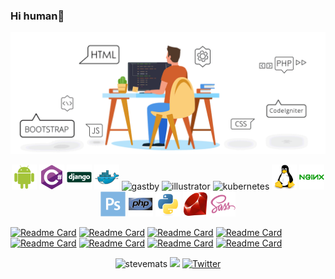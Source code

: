### Hi human👋
[![animated](https://github.com/stevemats/stevemats/blob/master/img/steve-code.gif)](https://stevematindi.com)

<p align="center"><img src="https://github.com/devicons/devicon/blob/master/icons/android/android-original.svg" alt="android" width="40" height="40"/>  <img src="https://github.com/devicons/devicon/blob/master/icons/csharp/csharp-original.svg" alt="csharp" width="40" height="40"/> <img src="https://github.com/devicons/devicon/blob/master/icons/django/django-original.svg" alt="django" width="40" height="40"/> <img src="https://github.com/devicons/devicon/blob/master/icons/docker/docker-original.svg" alt="docker" width="40" height="40"/> <img src="https://www.vectorlogo.zone/logos/gatsbyjs/gatsbyjs-icon.svg" alt="gastby" width="40" height="40"/> <img src="https://www.vectorlogo.zone/logos/adobe_illustrator/adobe_illustrator-icon.svg" alt="illustrator" width="40" height="40"/> <img src="https://www.vectorlogo.zone/logos/kubernetes/kubernetes-icon.svg" alt="kubernetes" width="40" height="40"/> <img src="https://github.com/devicons/devicon/blob/master/icons/linux/linux-original.svg" alt="linux" width="40" height="40"/> <img src="https://github.com/devicons/devicon/blob/master/icons/nginx/nginx-original.svg" alt="nginx" width="40" height="40"/> <img src="https://github.com/devicons/devicon/blob/master/icons/photoshop/photoshop-plain.svg" alt="photoshop" width="40" height="40"/> <img src="https://github.com/devicons/devicon/blob/master/icons/php/php-original.svg" alt="php" width="40" height="40"/> <img src="https://github.com/devicons/devicon/blob/master/icons/python/python-original.svg" alt="python" width="40" height="40"/> <img src="https://github.com/devicons/devicon/blob/master/icons/ruby/ruby-original.svg" alt="ruby" width="40" height="40"/> <img src="https://github.com/devicons/devicon/blob/master/icons/sass/sass-original.svg" alt="sass" width="40" height="40"/> </p>


[![Readme Card](https://github-readme-stats.vercel.app/api/pin/?username=stevemats&repo=DundeMusicPlayer)](https://github.com/stevemats/DundeMusicPlayer)
[![Readme Card](https://github-readme-stats.vercel.app/api/pin/?username=stevemats&repo=Vlogger-Template)](https://github.com/stevemats/Vlogger-Template)
[![Readme Card](https://github-readme-stats.vercel.app/api/pin/?username=stevemats&repo=Morse_Code_Translator&theme=radical)](https://github.com/stevemats/Morse_Code_Translator)
[![Readme Card](https://github-readme-stats.vercel.app/api/pin/?username=stevemats&repo=Weather_App&theme=radical)](https://github.com/stevemats/Weather_App)
[![Readme Card](https://github-readme-stats.vercel.app/api/pin/?username=stevemats&repo=Chi-Mailer)](https://github.com/stevemats/Chi-Mailer)
[![Readme Card](https://github-readme-stats.vercel.app/api/pin/?username=stevemats&repo=SecPentesterTheme)](https://github.com/stevemats/SecPentesterTheme)
[![Readme Card](https://github-readme-stats.vercel.app/api/pin/?username=stevemats&repo=videntta&theme=radical)](https://github.com/stevemats/videntta)
[![Readme Card](https://github-readme-stats.vercel.app/api/pin/?username=stevemats&repo=Stith&theme=radical)](https://github.com/stevemats/Stith)

	
<p align="center">
  <img src="https://komarev.com/ghpvc/?username=stevemats" alt="stevemats" />
  <a href="https://medium.com/@Stevemats"><img src="https://img.shields.io/badge/Follow%20Me%20On%20Medium-%40Stevemats-black"></a>
  <a href="https://twitter.com/stevemats"><img src="https://img.shields.io/twitter/follow/stevematindi?label=Twitter&style=social" alt="Twitter"></a> 

</p>

<!--
**stevemats/stevemats** is a ✨ _special_ ✨ repository because its `README.md` (this file) appears on your GitHub profile.

Here are some ideas to get you started:

- 🔭 I’m currently working on ...
- 🌱 I’m currently learning ...
- 👯 I’m looking to collaborate on ...
- 🤔 I’m looking for help with ...
- 💬 Ask me about ...
- 📫 How to reach me: ...
- 😄 Pronouns: ...
- ⚡ Fun fact: ...
-->
